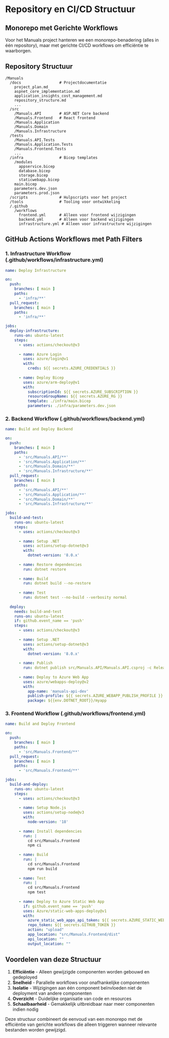 # Repository en CI/CD Structuur

## Monorepo met Gerichte Workflows

Voor het Manuals project hanteren we een monorepo-benadering (alles in één repository), maar met gerichte CI/CD workflows om efficiëntie te waarborgen.

## Repository Structuur

```
/Manuals
  /docs                 # Projectdocumentatie
    project_plan.md
    aspnet_core_implementation.md
    application_insights_cost_management.md
    repository_structure.md
    ...
  /src
    /Manuals.API        # ASP.NET Core backend
    /Manuals.Frontend   # React frontend
    /Manuals.Application
    /Manuals.Domain
    /Manuals.Infrastructure
  /tests
    /Manuals.API.Tests
    /Manuals.Application.Tests
    /Manuals.Frontend.Tests
    ...
  /infra                # Bicep templates
    /modules
      appservice.bicep
      database.bicep
      storage.bicep
      staticwebapp.bicep
    main.bicep
    parameters.dev.json
    parameters.prod.json
  /scripts              # Hulpscripts voor het project
  /tools                # Tooling voor ontwikkeling
  /.github
    /workflows
      frontend.yml      # Alleen voor frontend wijzigingen
      backend.yml       # Alleen voor backend wijzigingen
      infrastructure.yml # Alleen voor infrastructure wijzigingen
```

## GitHub Actions Workflows met Path Filters

### 1. Infrastructure Workflow (.github/workflows/infrastructure.yml)

```yaml
name: Deploy Infrastructure

on:
  push:
    branches: [ main ]
    paths:
      - 'infra/**'
  pull_request:
    branches: [ main ]
    paths:
      - 'infra/**'

jobs:
  deploy-infrastructure:
    runs-on: ubuntu-latest
    steps:
      - uses: actions/checkout@v3
      
      - name: Azure Login
        uses: azure/login@v1
        with:
          creds: ${{ secrets.AZURE_CREDENTIALS }}
          
      - name: Deploy Bicep
        uses: azure/arm-deploy@v1
        with:
          subscriptionId: ${{ secrets.AZURE_SUBSCRIPTION }}
          resourceGroupName: ${{ secrets.AZURE_RG }}
          template: ./infra/main.bicep
          parameters: ./infra/parameters.dev.json
```

### 2. Backend Workflow (.github/workflows/backend.yml)

```yaml
name: Build and Deploy Backend

on:
  push:
    branches: [ main ]
    paths:
      - 'src/Manuals.API/**'
      - 'src/Manuals.Application/**'
      - 'src/Manuals.Domain/**'
      - 'src/Manuals.Infrastructure/**'
  pull_request:
    branches: [ main ]
    paths:
      - 'src/Manuals.API/**'
      - 'src/Manuals.Application/**'
      - 'src/Manuals.Domain/**'
      - 'src/Manuals.Infrastructure/**'

jobs:
  build-and-test:
    runs-on: ubuntu-latest
    steps:
      - uses: actions/checkout@v3
      
      - name: Setup .NET
        uses: actions/setup-dotnet@v3
        with:
          dotnet-version: '8.0.x'
          
      - name: Restore dependencies
        run: dotnet restore
        
      - name: Build
        run: dotnet build --no-restore
        
      - name: Test
        run: dotnet test --no-build --verbosity normal
        
  deploy:
    needs: build-and-test
    runs-on: ubuntu-latest
    if: github.event_name == 'push'
    steps:
      - uses: actions/checkout@v3
      
      - name: Setup .NET
        uses: actions/setup-dotnet@v3
        with:
          dotnet-version: '8.0.x'
          
      - name: Publish
        run: dotnet publish src/Manuals.API/Manuals.API.csproj -c Release -o ${{env.DOTNET_ROOT}}/myapp
        
      - name: Deploy to Azure Web App
        uses: azure/webapps-deploy@v2
        with:
          app-name: 'manuals-api-dev'
          publish-profile: ${{ secrets.AZURE_WEBAPP_PUBLISH_PROFILE }}
          package: ${{env.DOTNET_ROOT}}/myapp
```

### 3. Frontend Workflow (.github/workflows/frontend.yml)

```yaml
name: Build and Deploy Frontend

on:
  push:
    branches: [ main ]
    paths:
      - 'src/Manuals.Frontend/**'
  pull_request:
    branches: [ main ]
    paths:
      - 'src/Manuals.Frontend/**'

jobs:
  build-and-deploy:
    runs-on: ubuntu-latest
    steps:
      - uses: actions/checkout@v3
      
      - name: Setup Node.js
        uses: actions/setup-node@v3
        with:
          node-version: '18'
          
      - name: Install dependencies
        run: |
          cd src/Manuals.Frontend
          npm ci
          
      - name: Build
        run: |
          cd src/Manuals.Frontend
          npm run build
          
      - name: Test
        run: |
          cd src/Manuals.Frontend
          npm test
          
      - name: Deploy to Azure Static Web App
        if: github.event_name == 'push'
        uses: Azure/static-web-apps-deploy@v1
        with:
          azure_static_web_apps_api_token: ${{ secrets.AZURE_STATIC_WEB_APPS_API_TOKEN }}
          repo_token: ${{ secrets.GITHUB_TOKEN }}
          action: "upload"
          app_location: "src/Manuals.Frontend/dist"
          api_location: ""
          output_location: ""
```

## Voordelen van deze Structuur

1. **Efficiëntie** - Alleen gewijzigde componenten worden gebouwd en gedeployed
2. **Snelheid** - Parallelle workflows voor onafhankelijke componenten
3. **Isolatie** - Wijzigingen aan één component beïnvloeden niet de deployment van andere componenten
4. **Overzicht** - Duidelijke organisatie van code en resources
5. **Schaalbaarheid** - Gemakkelijk uitbreidbaar naar meer componenten indien nodig

Deze structuur combineert de eenvoud van een monorepo met de efficiëntie van gerichte workflows die alleen triggeren wanneer relevante bestanden worden gewijzigd.